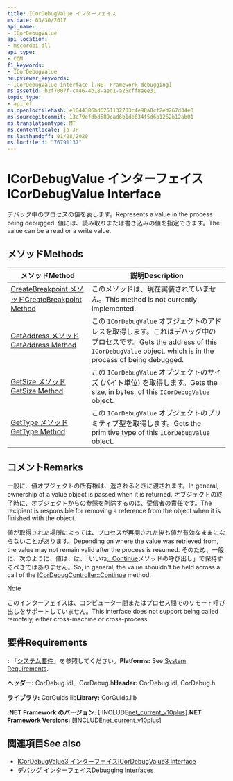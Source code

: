 ```yaml
---
title: ICorDebugValue インターフェイス
ms.date: 03/30/2017
api_name:
- ICorDebugValue
api_location:
- mscordbi.dll
api_type:
- COM
f1_keywords:
- ICorDebugValue
helpviewer_keywords:
- ICorDebugValue interface [.NET Framework debugging]
ms.assetid: b2f7007f-c446-4b18-aed1-a25cff8aee31
topic_type:
- apiref
ms.openlocfilehash: e1044386bd6251132703c4e98a0cf2ed267d34e0
ms.sourcegitcommit: 13e79efdbd589cad6b1de634f5d6b1262b12ab01
ms.translationtype: MT
ms.contentlocale: ja-JP
ms.lasthandoff: 01/28/2020
ms.locfileid: "76791137"
---
```

# <a name="icordebugvalue-interface"></a><span data-ttu-id="209ef-102">ICorDebugValue インターフェイス</span><span class="sxs-lookup"><span data-stu-id="209ef-102">ICorDebugValue Interface</span></span>
<span data-ttu-id="209ef-103">デバッグ中のプロセスの値を表します。</span><span class="sxs-lookup"><span data-stu-id="209ef-103">Represents a value in the process being debugged.</span></span> <span data-ttu-id="209ef-104">値には、読み取りまたは書き込みの値を指定できます。</span><span class="sxs-lookup"><span data-stu-id="209ef-104">The value can be a read or a write value.</span></span>  
  
## <a name="methods"></a><span data-ttu-id="209ef-105">メソッド</span><span class="sxs-lookup"><span data-stu-id="209ef-105">Methods</span></span>  
  
|<span data-ttu-id="209ef-106">メソッド</span><span class="sxs-lookup"><span data-stu-id="209ef-106">Method</span></span>|<span data-ttu-id="209ef-107">説明</span><span class="sxs-lookup"><span data-stu-id="209ef-107">Description</span></span>|  
|------------|-----------------|  
|[<span data-ttu-id="209ef-108">CreateBreakpoint メソッド</span><span class="sxs-lookup"><span data-stu-id="209ef-108">CreateBreakpoint Method</span></span>](icordebugvalue-createbreakpoint-method.md)|<span data-ttu-id="209ef-109">このメソッドは、現在実装されていません。</span><span class="sxs-lookup"><span data-stu-id="209ef-109">This method is not currently implemented.</span></span>|  
|[<span data-ttu-id="209ef-110">GetAddress メソッド</span><span class="sxs-lookup"><span data-stu-id="209ef-110">GetAddress Method</span></span>](icordebugvalue-getaddress-method.md)|<span data-ttu-id="209ef-111">この `ICorDebugValue` オブジェクトのアドレスを取得します。これはデバッグ中のプロセスです。</span><span class="sxs-lookup"><span data-stu-id="209ef-111">Gets the address of this `ICorDebugValue` object, which is in the process of being debugged.</span></span>|  
|[<span data-ttu-id="209ef-112">GetSize メソッド</span><span class="sxs-lookup"><span data-stu-id="209ef-112">GetSize Method</span></span>](icordebugvalue-getsize-method.md)|<span data-ttu-id="209ef-113">この `ICorDebugValue` オブジェクトのサイズ (バイト単位) を取得します。</span><span class="sxs-lookup"><span data-stu-id="209ef-113">Gets the size, in bytes, of this `ICorDebugValue` object.</span></span>|  
|[<span data-ttu-id="209ef-114">GetType メソッド</span><span class="sxs-lookup"><span data-stu-id="209ef-114">GetType Method</span></span>](icordebugvalue-gettype-method.md)|<span data-ttu-id="209ef-115">この `ICorDebugValue` オブジェクトのプリミティブ型を取得します。</span><span class="sxs-lookup"><span data-stu-id="209ef-115">Gets the primitive type of this `ICorDebugValue` object.</span></span>|  
  
## <a name="remarks"></a><span data-ttu-id="209ef-116">コメント</span><span class="sxs-lookup"><span data-stu-id="209ef-116">Remarks</span></span>  
 <span data-ttu-id="209ef-117">一般に、値オブジェクトの所有権は、返されるときに渡されます。</span><span class="sxs-lookup"><span data-stu-id="209ef-117">In general, ownership of a value object is passed when it is returned.</span></span> <span data-ttu-id="209ef-118">オブジェクトの終了時に、オブジェクトからの参照を削除するのは、受信者の責任です。</span><span class="sxs-lookup"><span data-stu-id="209ef-118">The recipient is responsible for removing a reference from the object when it is finished with the object.</span></span>  
  
 <span data-ttu-id="209ef-119">値が取得された場所によっては、プロセスが再開された後も値が有効なままにならないことがあります。</span><span class="sxs-lookup"><span data-stu-id="209ef-119">Depending on where the value was retrieved from, the value may not remain valid after the process is resumed.</span></span> <span data-ttu-id="209ef-120">そのため、一般に、次のように、値は、は、「いいね[:: Continue](icordebugcontroller-continue-method.md)メソッドの呼び出し」で保持するべきではありません。</span><span class="sxs-lookup"><span data-stu-id="209ef-120">So, in general, the value shouldn't be held across a call of the [ICorDebugController::Continue](icordebugcontroller-continue-method.md) method.</span></span>  
  
> [!NOTE]
> <span data-ttu-id="209ef-121">このインターフェイスは、コンピューター間またはプロセス間でのリモート呼び出しをサポートしていません。</span><span class="sxs-lookup"><span data-stu-id="209ef-121">This interface does not support being called remotely, either cross-machine or cross-process.</span></span>  
  
## <a name="requirements"></a><span data-ttu-id="209ef-122">要件</span><span class="sxs-lookup"><span data-stu-id="209ef-122">Requirements</span></span>  
 <span data-ttu-id="209ef-123">**:** 「[システム要件](../../../../docs/framework/get-started/system-requirements.md)」を参照してください。</span><span class="sxs-lookup"><span data-stu-id="209ef-123">**Platforms:** See [System Requirements](../../../../docs/framework/get-started/system-requirements.md).</span></span>  
  
 <span data-ttu-id="209ef-124">**ヘッダー:** CorDebug.idl、CorDebug.h</span><span class="sxs-lookup"><span data-stu-id="209ef-124">**Header:** CorDebug.idl, CorDebug.h</span></span>  
  
 <span data-ttu-id="209ef-125">**ライブラリ:** CorGuids.lib</span><span class="sxs-lookup"><span data-stu-id="209ef-125">**Library:** CorGuids.lib</span></span>  
  
 <span data-ttu-id="209ef-126">**.NET Framework のバージョン:** [!INCLUDE[net_current_v10plus](../../../../includes/net-current-v10plus-md.md)]</span><span class="sxs-lookup"><span data-stu-id="209ef-126">**.NET Framework Versions:** [!INCLUDE[net_current_v10plus](../../../../includes/net-current-v10plus-md.md)]</span></span>  
  
## <a name="see-also"></a><span data-ttu-id="209ef-127">関連項目</span><span class="sxs-lookup"><span data-stu-id="209ef-127">See also</span></span>

- [<span data-ttu-id="209ef-128">ICorDebugValue3 インターフェイス</span><span class="sxs-lookup"><span data-stu-id="209ef-128">ICorDebugValue3 Interface</span></span>](icordebugvalue3-interface.md)
- [<span data-ttu-id="209ef-129">デバッグ インターフェイス</span><span class="sxs-lookup"><span data-stu-id="209ef-129">Debugging Interfaces</span></span>](debugging-interfaces.md)
